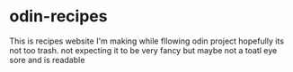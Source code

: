 # odin-recipes
This is recipes website I'm making while fllowing odin project hopefully its not too trash.
not expecting it to be very fancy but maybe not a toatl eye sore and is readable